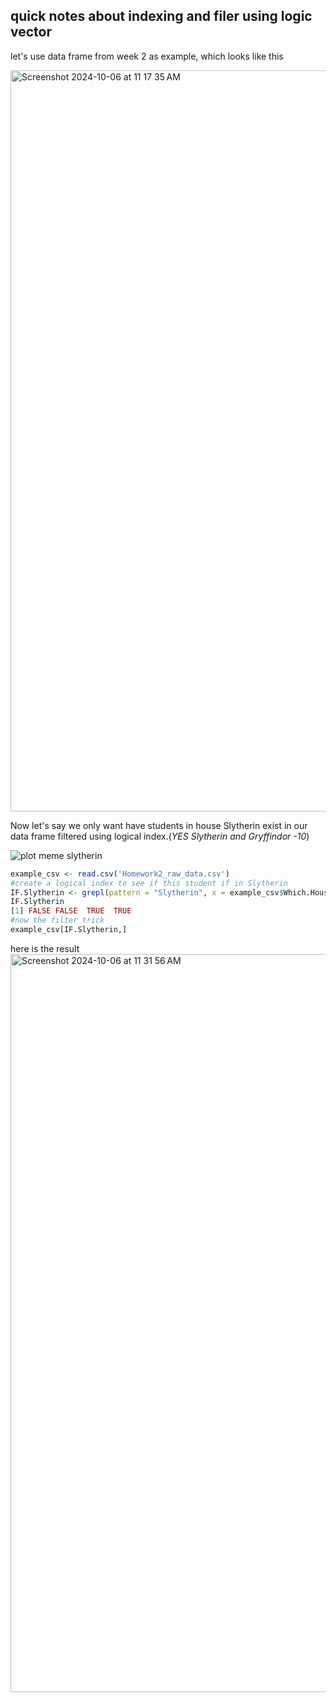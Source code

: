 ## quick notes about indexing and filer using logic vector
let's use data frame from week 2 as example, which looks like this

<img width="1186" alt="Screenshot 2024-10-06 at 11 17 35 AM" src="https://github.com/user-attachments/assets/5ea3ce74-b3cf-46b2-8b6d-53bdddcca206">

Now let's say we only want have students in house Slytherin exist in our data frame filtered using logical index.(*YES Slytherin and 
Gryffindor -10*)

![plot meme slytherin](https://github.com/user-attachments/assets/c26cdf25-54be-4bd3-9db9-5f2bebcd1946)


```r
example_csv <- read.csv('Homework2_raw_data.csv')
#create a logical index to see if this student if in Slytherin
IF.Slytherin <- grepl(pattern = "Slytherin", x = example_csv$Which.House.of.Hogwarts..in.book.Harry.Potter..are.you.self.identified.with...Feel.free.to.skip.this.question.if.you.are.not.sure..)
IF.Slytherin
[1] FALSE FALSE  TRUE  TRUE
#now the filter trick
example_csv[IF.Slytherin,]
```
here is the result
<img width="1181" alt="Screenshot 2024-10-06 at 11 31 56 AM" src="https://github.com/user-attachments/assets/d58964d1-2cab-42e3-be14-a13f168b1035">
